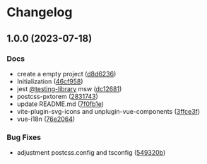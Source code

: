# Changelog

## 1.0.0 (2023-07-18)


### Docs

* create a empty project ([d8d6236](https://github.com/tzuyi0817/coding-standards/commit/d8d6236941ed5476a00e5b7656994dfbda11b8ab))
* Initialization ([46cf958](https://github.com/tzuyi0817/coding-standards/commit/46cf9586648a7b184fc1ab40d551323010f54eda))
* jest [@testing-library](https://github.com/testing-library) msw ([dc12681](https://github.com/tzuyi0817/coding-standards/commit/dc12681bff4e300c088476ad1a271d8420eb849d))
* postcss-pxtorem ([2831743](https://github.com/tzuyi0817/coding-standards/commit/283174301523ac7f874a184d02dc4fe9e7fadb86))
* update README.md ([7f0fb1e](https://github.com/tzuyi0817/coding-standards/commit/7f0fb1e89d1ecf08073a6711de415d0b2bbeea2a))
* vite-plugin-svg-icons and unplugin-vue-components ([3ffce3f](https://github.com/tzuyi0817/coding-standards/commit/3ffce3f6585116937a93b6a5b809f1e0d9abf8b7))
* vue-i18n ([76e2064](https://github.com/tzuyi0817/coding-standards/commit/76e206486033d99834105dc8220ba3dedcf9fbce))


### Bug Fixes

* adjustment postcss.config and tsconfig ([549320b](https://github.com/tzuyi0817/coding-standards/commit/549320beade84bf3a0ebe371cab84278ff2f3396))

